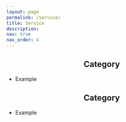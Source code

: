 ```yaml
---
layout: page
permalink: /service/
title: Service
description:
nav: true
nav_order: 4
---
```


<div class="publications">

<style>
h2 {text-align: center;}
</style>

<h2>Category</h2>

 - Example

<h2>Category</h2>

  - Example